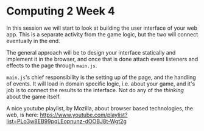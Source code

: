 # Computing 2 Week 4

In this session we will start to look at building the user interface of your
web app.
This is a separate activity from the game logic,
but the two will connect eventually in the end.

The general approach will be to design your interface statically and implement
it in the browser, and once that is done attach event listeners and effects
to the page through `main.js`.

`main.js`'s chief responsibility is the setting up of the page,
and the handling of events.
It will load in domain specific logic, i.e. about your game,
and it's job is to connect the results to the interface.
Not do any of the *thinking* about the game itself.

A nice youtube playlist, by Mozilla, about browser based technologies, the web,
is here:
https://www.youtube.com/playlist?list=PLo3w8EB99pqLEopnunz-dOOBJ8t-Wgt2g
